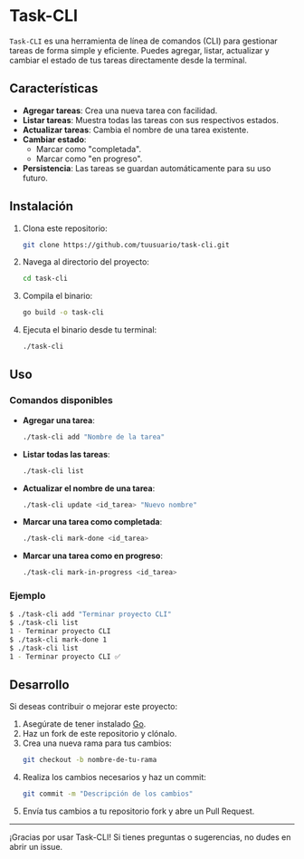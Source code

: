 # Task-CLI

`Task-CLI` es una herramienta de línea de comandos (CLI) para gestionar tareas de forma simple y eficiente. Puedes agregar, listar, actualizar y cambiar el estado de tus tareas directamente desde la terminal.

## Características

- **Agregar tareas**: Crea una nueva tarea con facilidad.
- **Listar tareas**: Muestra todas las tareas con sus respectivos estados.
- **Actualizar tareas**: Cambia el nombre de una tarea existente.
- **Cambiar estado**:
  - Marcar como "completada".
  - Marcar como "en progreso".
- **Persistencia**: Las tareas se guardan automáticamente para su uso futuro.

## Instalación

1. Clona este repositorio:
   ```bash
   git clone https://github.com/tuusuario/task-cli.git
   ```

2. Navega al directorio del proyecto:
   ```bash
   cd task-cli
   ```

3. Compila el binario:
   ```bash
   go build -o task-cli
   ```

4. Ejecuta el binario desde tu terminal:
   ```bash
   ./task-cli
   ```

## Uso

### Comandos disponibles

- **Agregar una tarea**:
  ```bash
  ./task-cli add "Nombre de la tarea"
  ```

- **Listar todas las tareas**:
  ```bash
  ./task-cli list
  ```

- **Actualizar el nombre de una tarea**:
  ```bash
  ./task-cli update <id_tarea> "Nuevo nombre"
  ```

- **Marcar una tarea como completada**:
  ```bash
  ./task-cli mark-done <id_tarea>
  ```

- **Marcar una tarea como en progreso**:
  ```bash
  ./task-cli mark-in-progress <id_tarea>
  ```

### Ejemplo

```bash
$ ./task-cli add "Terminar proyecto CLI"
$ ./task-cli list
1 - Terminar proyecto CLI
$ ./task-cli mark-done 1
$ ./task-cli list
1 - Terminar proyecto CLI ✅
```

## Desarrollo

Si deseas contribuir o mejorar este proyecto:

1. Asegúrate de tener instalado [Go](https://golang.org/doc/install).
2. Haz un fork de este repositorio y clónalo.
3. Crea una nueva rama para tus cambios:
   ```bash
   git checkout -b nombre-de-tu-rama
   ```
4. Realiza los cambios necesarios y haz un commit:
   ```bash
   git commit -m "Descripción de los cambios"
   ```
5. Envía tus cambios a tu repositorio fork y abre un Pull Request.

---

¡Gracias por usar Task-CLI! Si tienes preguntas o sugerencias, no dudes en abrir un issue.
